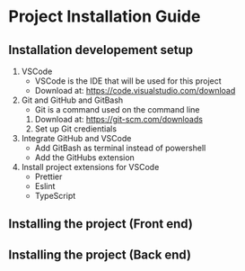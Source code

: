 # Project Installation Guide

## Installation developement setup

1. VSCode
    - VSCode is the IDE that will be used for this project
    - Download at: https://code.visualstudio.com/download
2. Git and GitHub and GitBash
    - Git is a command used on the command line
    1. Download at: https://git-scm.com/downloads
    2. Set up Git credientials
3.  Integrate GitHub and VSCode
    - Add GitBash as terminal instead of powershell
    - Add the GitHubs extension
4. Install project extensions for VSCode
    - Prettier
    - Eslint
    - TypeScript

## Installing the project (Front end)

## Installing the project (Back end)
